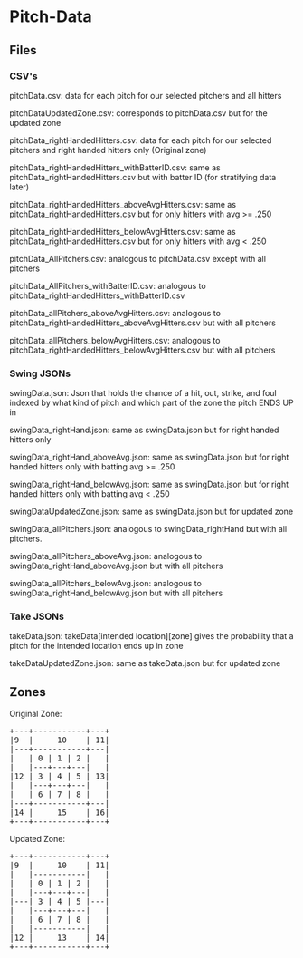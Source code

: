 # Pitch-Data

## Files

### CSV's
pitchData.csv: data for each pitch for our selected pitchers and all hitters

pitchDataUpdatedZone.csv: corresponds to pitchData.csv but for the updated zone

pitchData_rightHandedHitters.csv: data for each pitch for our selected pitchers and right handed hitters only (Original zone) 

pitchData_rightHandedHitters_withBatterID.csv: same as pitchData_rightHandedHitters.csv but with batter ID (for stratifying data later)

pitchData_rightHandedHitters_aboveAvgHitters.csv: same as pitchData_rightHandedHitters.csv but for only hitters with avg >= .250

pitchData_rightHandedHitters_belowAvgHitters.csv: same as pitchData_rightHandedHitters.csv but for only hitters with avg < .250

pitchData_AllPitchers.csv: analogous to pitchData.csv except with all pitchers

pitchData_AllPitchers_withBatterID.csv: analogous to pitchData_rightHandedHitters_withBatterID.csv

pitchData_allPitchers_aboveAvgHitters.csv: analogous to pitchData_rightHandedHitters_aboveAvgHitters.csv but with all pitchers

pitchData_allPitchers_belowAvgHitters.csv: analogous to pitchData_rightHandedHitters_belowAvgHitters.csv but with all pitchers


### Swing JSONs
swingData.json: Json that holds the chance of a hit, out, strike, and foul indexed by what kind of pitch and which part of the 
zone the pitch ENDS UP in 

swingData_rightHand.json: same as swingData.json but for right handed hitters only 

swingData_rightHand_aboveAvg.json: same as swingData.json but for right handed hitters only with batting avg >= .250

swingData_rightHand_belowAvg.json: same as swingData.json but for right handed hitters only with batting avg < .250

swingDataUpdatedZone.json: same as swingData.json but for updated zone

swingData_allPitchers.json: analogous to swingData_rightHand but with all pitchers. 

swingData_allPitchers_aboveAvg.json: analogous to swingData_rightHand_aboveAvg.json but with all pitchers

swingData_allPitchers_belowAvg.json: analogous to swingData_rightHand_belowAvg.json but with all pitchers


### Take JSONs
takeData.json: takeData\[intended location\]\[zone\] gives the probability that a pitch for the intended location ends up in zone

takeDataUpdatedZone.json: same as takeData.json but for updated zone

## Zones

Original Zone: <br>
<pre>
+---+-----------+---+ 
|9  |     10    | 11|
|---+-----------+---|
|   | 0 | 1 | 2 |   |
|   |---+---+---|   |
|12 | 3 | 4 | 5 | 13|
|   |---+---+---|   |
|   | 6 | 7 | 8 |   |
|---+-----------+---|
|14 |     15    | 16|
+---+-----------+---+
</pre>

Updated Zone: <br>
<pre>
+---+-----------+---+
|9  |     10    | 11|
|   |-----------|   |
|   | 0 | 1 | 2 |   |
|   |---+---+---|   |
|---| 3 | 4 | 5 |---|
|   |---+---+---|   |
|   | 6 | 7 | 8 |   |
|   |-----------|   |
|12 |     13    | 14|
+---+-----------+---+
</pre>
